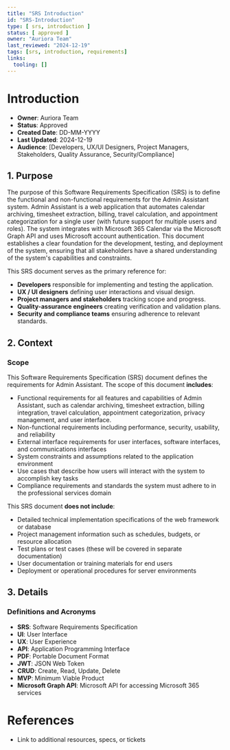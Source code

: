```yaml
---
title: "SRS Introduction"
id: "SRS-Introduction"
type: [ srs, introduction ]
status: [ approved ]
owner: "Auriora Team"
last_reviewed: "2024-12-19"
tags: [srs, introduction, requirements]
links:
  tooling: []
---
```


# Introduction

- **Owner**: Auriora Team
- **Status**: Approved
- **Created Date**: DD-MM-YYYY
- **Last Updated**: 2024-12-19
- **Audience**: [Developers, UX/UI Designers, Project Managers, Stakeholders, Quality Assurance, Security/Compliance]

## 1. Purpose

The purpose of this Software Requirements Specification (SRS) is to define the functional and non-functional requirements for the Admin Assistant system. Admin Assistant is a web application that automates calendar archiving, timesheet extraction, billing, travel calculation, and appointment categorization for a single user (with future support for multiple users and roles). The system integrates with Microsoft 365 Calendar via the Microsoft Graph API and uses Microsoft account authentication. This document establishes a clear foundation for the development, testing, and deployment of the system, ensuring that all stakeholders have a shared understanding of the system's capabilities and constraints.

This SRS document serves as the primary reference for:

- **Developers** responsible for implementing and testing the application.
- **UX / UI designers** defining user interactions and visual design.
- **Project managers and stakeholders** tracking scope and progress.
- **Quality-assurance engineers** creating verification and validation plans.
- **Security and compliance teams** ensuring adherence to relevant standards.

## 2. Context

### Scope

This Software Requirements Specification (SRS) document defines the requirements for Admin Assistant. The scope of this document **includes**:

- Functional requirements for all features and capabilities of Admin Assistant, such as calendar archiving, timesheet extraction, billing integration, travel calculation, appointment categorization, privacy management, and user interface.
- Non-functional requirements including performance, security, usability, and reliability
- External interface requirements for user interfaces, software interfaces, and communications interfaces
- System constraints and assumptions related to the application environment
- Use cases that describe how users will interact with the system to accomplish key tasks
- Compliance requirements and standards the system must adhere to in the professional services domain

This SRS document **does not include**:

- Detailed technical implementation specifications of the web framework or database
- Project management information such as schedules, budgets, or resource allocation
- Test plans or test cases (these will be covered in separate documentation)
- User documentation or training materials for end users
- Deployment or operational procedures for server environments

## 3. Details

### Definitions and Acronyms

- **SRS**: Software Requirements Specification
- **UI**: User Interface
- **UX**: User Experience
- **API**: Application Programming Interface
- **PDF**: Portable Document Format
- **JWT**: JSON Web Token
- **CRUD**: Create, Read, Update, Delete
- **MVP**: Minimum Viable Product
- **Microsoft Graph API**: Microsoft API for accessing Microsoft 365 services

# References

- Link to additional resources, specs, or tickets
